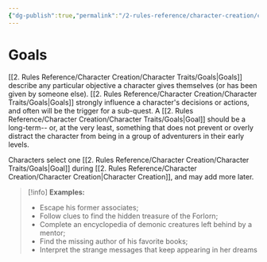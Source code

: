 ```yaml
---
{"dg-publish":true,"permalink":"/2-rules-reference/character-creation/character-traits/goals/","noteIcon":""}
---
```


# Goals

[[2. Rules Reference/Character Creation/Character Traits/Goals\|Goals]] describe any particular objective a character gives themselves (or has been given by someone else). [[2. Rules Reference/Character Creation/Character Traits/Goals\|Goals]] strongly influence a character's decisions or actions, and often will be the trigger for a sub-quest. A [[2. Rules Reference/Character Creation/Character Traits/Goals\|Goal]] should be a long-term-- or, at the very least, something that does not prevent or overly distract the character from being in a group of adventurers in their early levels.

Characters select one [[2. Rules Reference/Character Creation/Character Traits/Goals\|Goal]] during [[2. Rules Reference/Character Creation/Character Creation\|Character Creation]], and may add more later.

>[!info]
>**Examples:** 
>
>- Escape his former associates; 
>- Follow clues to find the hidden treasure of the Forlorn; 
>- Complete an encyclopedia of demonic creatures left behind by a mentor; 
>- Find the missing author of his favorite books; 
>- Interpret the strange messages that keep appearing in her dreams  

